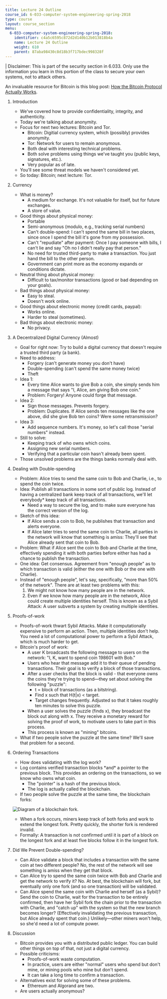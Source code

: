 ```yaml
---
title: Lecture 24 Outline
course_id: 6-033-computer-system-engineering-spring-2018
type: course
layout: course_section
menu:
  6-033-computer-system-engineering-spring-2018:
    identifier: c4a5c6595c872d2d140b12b013818b4a
    name: Lecture 24 Outline
    weight: 610
    parent: 87aba98430c8d18b3f717bdec998328f
---
```

| Disclaimer: This is part of the security section in 6.033. Only use the information you learn in this portion of the class to secure your own systems, not to attack others. 

An invaluable resource for Bitcoin is this blog post: [How the Bitcoin Protocol Actually Works](http://www.michaelnielsen.org/ddi/how-the-bitcoin-protocol-actually-works/).

1.  Introduction
    *   We've covered how to provide confidentiality, integrity, and authenticity.
    *   Today we're talking about anonymity.
    *   Focus for next two lectures: Bitcoin and Tor.
        *   Bitcoin: Digitial currency system, which (possibly) provides anonymity.
        *   Tor: Network for users to remain anonymous.
        *   Both deal with interesting technical problems.
        *   Both solve problems using things we've taught you (public keys, signatures, etc.).
        *   Very popular as of late.
    *   You'll see some threat models we haven't considered yet.
    *   So today: Bitcoin; next lecture: Tor.
2.  Currency
    *   What is money?
        *   A medium for exchange. It's not valuable for itself, but for future exchanges.
        *   A store of value.
    *   Good things about physical money:
        *   Portable
        *   Semi-anonymous (modulo, e.g., tracking serial numbers)
        *   Can't double-spend: I can't spend the same bill in two places, since once I spend the bill it's gone from my possession.
        *   Can't "repudiate" after payment: Once I pay someone with bills, I can't lie and say "Oh no I didn't really pay that person."
        *   No need for trusted third-party to make a transaction. You just hand the bill to the other person.
        *   Government can print more as the economy expands or conditions dictate.
    *   Neutral thing about physical money:
        *   Difficult to tax/monitor transactions (good or bad depending on your goals).
    *   Bad things about physical money:
        *   Easy to steal.
        *   Doesn't work online.
    *   Good things about electronic money (credit cards, paypal):
        *   Works online.
        *   Harder to steal (sometimes).
    *   Bad things about electronic money:
        *   No privacy.
3.  A Decentralized Digital Currency (Almost)
    *   Goal for right now: Try to build a digital currency that doesn't require a trusted third party (a bank).
    *   Need to address:
        *   Forgery (can't generate money you don't have)
        *   Double-spending (can't spend the same money twice)
        *   Theft
    *   Idea 1:
        *   Every time Alice wants to give Bob a coin, she simply sends him a message that says "I, Alice, am giving Bob one coin."
        *   Problem: Forgery! Anyone could forge that message.
    *   Idea 2:
        *   Sign those messages. Prevents forgery.
        *   Problem: Duplicates. If Alice sends ten messages like the one above, did she give Bob ten coins? Were some retransmission?
    *   Idea 3:
        *   Add sequence numbers. It's money, so let's call those "serial numbers" instead.
    *   Still to solve:
        *   Keeping track of who owns which coins.
        *   Assigning new serial numbers.
        *   Verifying that a particular coin hasn't already been spent.
    *   Those unsolved problems are the things banks normally deal with.
4.  Dealing with Double-spending
    *   Problem: Alice tries to send the same coin to Bob and Charlie, i.e., to spend the coin twice.
    *   Idea: Publish all transactions in some sort of public log. Instead of having a centralized bank keep track of all transactions, we'll let everybody\* keep track of all transactions.
        *   Need a way to secure the log, and to make sure everyone has the correct version of the log.
    *   Sketch of this idea:
        *   If Alice sends a coin to Bob, he publishes that transaction and alerts everyone.
        *   If Alice later tries to send the same coin to Charlie, all parties in the network will know that something is amiss: They'll see that Alice already sent that coin to Bob.
    *   Problem: What if Alice sent the coin to Bob and Charlie at the time, effectively spending it with both parties before either has had a chance to publish the transaction.
    *   One idea: Get consensus. Agreement from "enough people" as to which transaction is valid (either the one with Bob or the one with Charlie).
    *   Instead of "enough people", let's say, specifically, "more than 50% of the network". There are at least two problems with this:
        1.  We might not know how many people are in the network.
        2.  Even if we know how many people are in the network, Alice could create multiple identities herself. This is known as a Sybil Attack: A user subverts a system by creating multiple identities.
5.  Proofs-of-work
    *   Proofs-of-work thwart Sybil Attacks. Make it computationally expensive to perform an action. Then, multiple identities don't help. You need a lot of computational power to perform a Sybil Attack, which is much harder to get.
    *   Bitcoin's proof of work:
        *   A user K broadcasts the following message to users on the network: "I, K, want to spend coin 198601 with Bob."
        *   Users who hear that message add it to their queue of pending transactions. Their goal is to verify a block of those transactions.
        *   After a user checks that the block is valid - that everyone owns the coins they're trying to spend—they set about solving the following "puzzle":
            *   t = block of transactions (as a bitstring).
            *   Find x such that H(t|x) < target.
            *   Target changes frequently. Adjusted so that it takes roughly ten minutes to solve this puzzle.
        *   When a user solves the puzzle (finds x), they broadcast the block out along with x. They receive a monetary reward for solving the proof of work, to motivate users to take part in this process.
        *   This process is known as "mining" bitcoins.
    *   What if two people solve the puzzle at the same time? We'll save that problem for a second.
6.  Ordering Transactions
    *   How does validating with the log work?
    *   Log contains verified transaction blocks \*and\* a pointer to the previous block. This provides an ordering on the transactions, so we know who owns what coin.
        *   The "pointer" is a hash of the previous block.
        *   The log is actually called the blockchain.
    *   If two people solve the puzzle at the same time, the blockchain forks:
    
    ![Diagram of a blockchain fork.](https://open-learning-course-data-ci.s3.amazonaws.com/6-033-computer-system-engineering-spring-2018/d3601a92393bb430c3f522cb995c18f8_Untitled-1.jpg)
    
    *   When a fork occurs, miners keep track of both forks and work to extend the longest fork. Pretty quickly, the shorter fork is rendered invalid.
    *   Formally: A transaction is not confirmed until it is part of a block on the longest fork and at least five blocks follow it in the longest fork.
7.  Did We Prevent Double-spending?
    *   Can Alice validate a block that includes a transaction with the same coin at two different people? No, the rest of the network will see something is amiss when they get that block.
    *   Can Alice try to spend the same coin twice with Bob and Charlie and get the network to verify it? No. At best, the blockchain will fork, but eventually only one fork (and so one transaction) will be validated.
    *   Can Alice spend the same coin with Charlie and herself (as a Sybil)? Send the coin to Charlie, wait for the transaction to be entirely confirmed, then have her Sybil fork the chain prior to the transaction with Charlie, and "catch up" with the system so that the new branch becomes longer? (Effectively invalidating the previous transaction, but Alice already spent that coin.) Unlikely—other miners won't help, so she'd need a lot of compute power.
8.  Discussion
    *   Bitcoin provides you with a distributed public ledger. You can build other things on top of that, not just a digital currency.
    *   Possible criticisms:
        *   Proofs-of-work waste computation.
        *   In practice, users are either "normal" users who spend but don't mine, or mining pools who mine but don't spend.
        *   It can take a long time to confirm a transaction.
    *   Alternatives exist for solving some of these problems.
        *   Ethereum and Algorand are two.
    *   Are users actually anonymous?